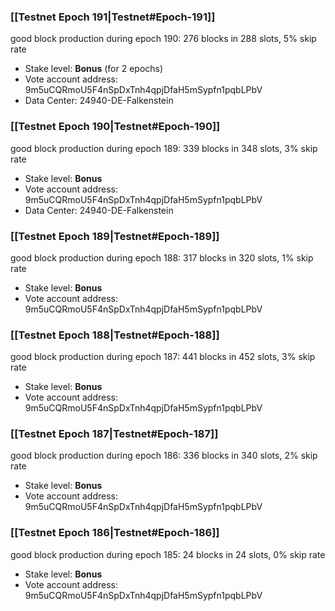 ### [[Testnet Epoch 191|Testnet#Epoch-191]]
good block production during epoch 190: 276 blocks in 288 slots, 5% skip rate
* Stake level: **Bonus** (for 2 epochs)
* Vote account address: 9m5uCQRmoU5F4nSpDxTnh4qpjDfaH5mSypfn1pqbLPbV
* Data Center: 24940-DE-Falkenstein
### [[Testnet Epoch 190|Testnet#Epoch-190]]
good block production during epoch 189: 339 blocks in 348 slots, 3% skip rate
* Stake level: **Bonus**
* Vote account address: 9m5uCQRmoU5F4nSpDxTnh4qpjDfaH5mSypfn1pqbLPbV
* Data Center: 24940-DE-Falkenstein
### [[Testnet Epoch 189|Testnet#Epoch-189]]
good block production during epoch 188: 317 blocks in 320 slots, 1% skip rate
* Stake level: **Bonus**
* Vote account address: 9m5uCQRmoU5F4nSpDxTnh4qpjDfaH5mSypfn1pqbLPbV
### [[Testnet Epoch 188|Testnet#Epoch-188]]
good block production during epoch 187: 441 blocks in 452 slots, 3% skip rate
* Stake level: **Bonus**
* Vote account address: 9m5uCQRmoU5F4nSpDxTnh4qpjDfaH5mSypfn1pqbLPbV
### [[Testnet Epoch 187|Testnet#Epoch-187]]
good block production during epoch 186: 336 blocks in 340 slots, 2% skip rate
* Stake level: **Bonus**
* Vote account address: 9m5uCQRmoU5F4nSpDxTnh4qpjDfaH5mSypfn1pqbLPbV
### [[Testnet Epoch 186|Testnet#Epoch-186]]
good block production during epoch 185: 24 blocks in 24 slots, 0% skip rate
* Stake level: **Bonus**
* Vote account address: 9m5uCQRmoU5F4nSpDxTnh4qpjDfaH5mSypfn1pqbLPbV